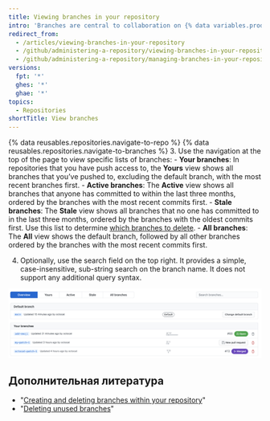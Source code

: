 ```yaml
---
title: Viewing branches in your repository
intro: 'Branches are central to collaboration on {% data variables.product.product_name %}, and the best way to view them is the branches page.'
redirect_from:
  - /articles/viewing-branches-in-your-repository
  - /github/administering-a-repository/viewing-branches-in-your-repository
  - /github/administering-a-repository/managing-branches-in-your-repository/viewing-branches-in-your-repository
versions:
  fpt: '*'
  ghes: '*'
  ghae: '*'
topics:
  - Repositories
shortTitle: View branches
---
```


{% data reusables.repositories.navigate-to-repo %}
{% data reusables.repositories.navigate-to-branches %}
3. Use the navigation at the top of the page to view specific lists of branches:
    - **Your branches**: In repositories that you have push access to, the **Yours** view shows all branches that you’ve pushed to, excluding the default branch, with the most recent branches first.
    - **Active branches**: The **Active** view shows all branches that anyone has committed to within the last three months, ordered by the branches with the most recent commits first.
    - **Stale branches**: The **Stale** view shows all branches that no one has committed to in the last three months, ordered by the branches with the oldest commits first. Use this list to determine [which branches to delete](/articles/creating-and-deleting-branches-within-your-repository).
    - **All branches**: The **All** view shows the default branch, followed by all other branches ordered by the branches with the most recent commits first.

4. Optionally, use the search field on the top right. It provides a simple, case-insensitive, sub-string search on the branch name. It does not support any additional query syntax.

![The branches page for the Atom repository](/assets/images/help/branches/branches-overview-atom.png)

## Дополнительная литература

- "[Creating and deleting branches within your repository](/articles/creating-and-deleting-branches-within-your-repository)"
- "[Deleting unused branches](/articles/deleting-unused-branches)"

